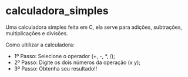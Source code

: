 # calculadora_simples
Uma calculadora simples feita em C, ela serve para adições, subtrações, multiplicações e divisões.
<p>Como ultilizar a calculadora:</p>
<ul>
  <li> 1º Passo: Selecione o operador (+, -, *, /);</li>
  <li> 2º Passo: Digite os dois números da operação (x y);</li>
  <li> 3º Passo: Obtenha seu resultado!!</li>
</ul>
